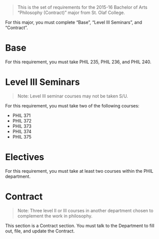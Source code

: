 > This is the set of requirements for the 2015-16 Bachelor of Arts “Philosophy
> (Contract)” major from St. Olaf College.

For this major, you must complete “Base”, “Level III Seminars”, and “Contract”.

# Base
For this requirement, you must take PHIL 235, PHIL 236, and PHIL 240.


# Level III Seminars
> Note: Level III seminar courses may not be taken S/U.

For this requirement, you must take two of the following courses:

- PHIL 371
- PHIL 372
- PHIL 373
- PHIL 374
- PHIL 375


# Electives
For this requirement, you must take at least two courses within the PHIL department.


# Contract
> Note: Three level II or III courses in another department chosen to complement
> the work in philosophy.

This section is a Contract section. You must talk to the Department to fill out,
file, and update the Contract.

